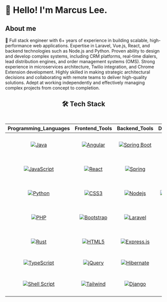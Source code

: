 
<!--Intro-->

# 👋 Hello! I'm Marcus Lee.

## About me

  💼 Full stack engineer with 6+ years of experience in building scalable, high-performance web applications. Expertise in
Laravel, Vue.js, React, and backend technologies such as Node.js and Python. Proven ability to design and develop
complex systems, including CRM platforms, real-time dialers, lead distribution engines, and order management systems
(OMS). Strong experience in microservices architecture, Twilio integration, and Chrome Extension development. Highly
skilled in making strategic architectural decisions and collaborating with remote teams to deliver high-quality solutions.
Adept at working independently and effectively managing complex projects from concept to completion.

<!--Skills-->
<h2 align="center">
🛠️ Tech Stack
<br/><br/>

</h2>


<div align="center">

| **Programming_Languages**                           | **Frontend_Tools**                                      | **Backend_Tools**                                       | **Data_Related**                                      | **IDEs/Softwares**                                           | **Other_Tools**                                    |
| --------------------------------------------------- | -------------------------------------------------- | -------------------------------------------------- | -------------------------------------------------- | ---------------------------------------------------- | -------------------------------------------------- |
| <p align="center">[![Java](https://img.shields.io/badge/Java-%23ED8B00.svg?style=flat&logo=openjdk&logoColor=white)](https://github.com/embarkasifu) </p>| <p align="center"> [![Angular](https://img.shields.io/badge/-Angular-DD0031?style=flat&logo=angular)](https://github.com/embarkasifu) </p>| <p align="center">[![Spring Boot](https://img.shields.io/badge/Spring_Boot-F2F4F9?style=flat&logo=spring-boot)](https://github.com/embarkasifu) | <p align="center">[![SQL](https://img.shields.io/badge/-SQL-blue?style=flat&logo=postgresql&logoColor=ffffff)](https://github.com/embarkasifu) |<p align="center"> [![Eclipse](http://img.shields.io/badge/-Eclipse-2C2255?style=flat&logo=eclipse&logoColor=ffffff)](https://github.com/embarkasifu) |  <p align="center">[![React Native](https://img.shields.io/badge/React_Native-20232A?style=flat&logo=react&logoColor=61DAFB)](https://github.com/embarkasifu)  |
| <p align="center">[![JavaScript](https://img.shields.io/badge/JavaScript-F7DF1E?style=flat&logo=JavaScript&logoColor=white)](https://github.com/embarkasifu) | <p align="center">[![React](https://img.shields.io/badge/-React-61DAFB?style=flat&logo=react&logoColor=000000)](https://github.com/embarkasifu) | <p align="center">[![Spring](http://img.shields.io/badge/-Spring-6DB33F?style=flat&logo=spring&logoColor=ffffff)](https://github.com/embarkasifu) | <p align="center"> [![MySQL](https://img.shields.io/badge/-MySQL-blue?style=flat&logo=mysql&logoColor=ffffff)](https://github.com/embarkasifu) |<p align="center"> [![Visual Studio Code](https://img.shields.io/badge/Visual_Studio_Code-007ACC?style=flat&logo=Visual-Studio-Code&logoColor=white)](https://github.com/embarkasifu) | <p align="center">[![Git](https://img.shields.io/badge/-Git-%23F05032?style=flat&logo=git&logoColor=%23ffffff)](https://github.com/embarkasifu)  |
| <p align="center">[![Python](https://img.shields.io/badge/Python-3776AB?style=flat&logo=Python&logoColor=white)](https://github.com/embarkasifu) | <p align="center"> [![CSS3](https://img.shields.io/badge/-CSS3-%231572B6?style=flat&logo=css3)](https://github.com/embarkasifu) | <p align="center">[![Nodejs](https://img.shields.io/badge/-Nodejs-339933?style=flat&logo=Node.js&logoColor=ffffff)](https://github.com/embarkasifu) |  <p align="center">[![MongoDB](https://img.shields.io/badge/-MongoDB-green?style=flat&logo=mongodb&logoColor=ffffff)](https://github.com/embarkasifu) | <p align="center">[![Android Studio](http://img.shields.io/badge/-Android%20Studio-3DDC84?style=flat&logo=android&logoColor=ffffff)](https://github.com/embarkasifu) |<p align="center"> [![GitHub](https://img.shields.io/badge/-GitHub-181717?style=flat&logo=github)](https://github.com/embarkasifu)  |
|<p align="center"> [![PHP](https://img.shields.io/badge/PHP-%23777BB4.svg?style=flat&logo=php&logoColor=white)](https://github.com/embarkasifu) | <p align="center">[![Bootstrap](https://img.shields.io/badge/-Bootstrap-563D7C?style=flat&logo=Bootstrap&logoColor=white)](https://github.com/embarkasifu) |<p align="center"> [![Laravel](https://img.shields.io/badge/Laravel-%23FF2D20.svg?style=flat&logo=laravel&logoColor=white)](https://github.com/embarkasifu) |  <p align="center"> [![Sqllite](https://img.shields.io/badge/Sqlite-003B57?style=flat&logo=sqlite&logoColor=white)](https://github.com/embarkasifu)                                                 |<p align="center"> [![Jupyter](https://img.shields.io/badge/Jupyter-%23F37626.svg?style=flat&logo=jupyter&logoColor=white)](https://github.com/embarkasifu) | <p align="center">[![WordPress](https://img.shields.io/badge/-WordPress-21759B?style=flat&logo=wordpress)](https://github.com/embarkasifu)  |
| <p align="center">[![Rust](https://img.shields.io/badge/-Rust-000000?style=flat&logo=rust&logoColor=white)](https://github.com/embarkasifu) | <p align="center">[![HTML5](https://img.shields.io/badge/-HTML5-%23E44D27?style=flat&logo=html5&logoColor=ffffff)](https://github.com/embarkasifu) | <p align="center">[![Express.js](https://img.shields.io/badge/Express.js-%23404d59.svg?style=flat&logo=express&logoColor=%2361DAFB)](https://github.com/embarkasifu) |  <p align="center">[![Talend](https://img.shields.io/badge/Talend-FF6D70?style=flat&logo=Talend&logoColor=white)](https://github.com/embarkasifu)  |<p align="center"> [![Microsoft Office](http://img.shields.io/badge/-Microsoft%20Office-0078D6?style=flat&logo=windows&logoColor=ffffff)](https://github.com/embarkasifu) |<p align="center"> [![Ubuntu](http://img.shields.io/badge/-Ubuntu-A81D33?style=flat&logo=ubuntu&logoColor=ffffff)](https://github.com/embarkasifu)  |
| <p align="center"> [![TypeScript](https://img.shields.io/badge/TypeScript-007ACC?style=flat&logo=typescript&logoColor=white)](https://github.com/embarkasifu) |<p align="center">[![jQuery](https://img.shields.io/badge/jQuery-%230769AD.svg?style=flat&logo=jquery&logoColor=white)](https://github.com/embarkasifu) |<p align="center"> [![Hibernate](https://img.shields.io/badge/Hibernate-59666C?style=flat&logo=Hibernate&logoColor=white)](https://github.com/embarkasifu) | <p align="center"> [![R](https://img.shields.io/badge/R-276DC3?style=flat&logo=r&logoColor=white)](https://github.com/embarkasifu) | <p align="center">[![Postman](https://img.shields.io/badge/Postman-FF6C37?style=flat&logo=postman&logoColor=white)](https://github.com/embarkasifu)  | <p align="center">[![Postman](https://img.shields.io/badge/Selenium-43B02A?style=flat&logo=Selenium&logoColor=white)](https://github.com/embarkasifu)                                                  |                                            |
| <p align="center">[![Shell Script](https://img.shields.io/badge/Shell_Script-%23121011.svg?style=flat&logo=gnu-bash&logoColor=white)](https://github.com/embarkasifu) |<p align="center">[![Tailwind](https://img.shields.io/badge/Tailwind_CSS-38B2AC?style=flat&logo=tailwind-css&logoColor=white)](https://github.com/embarkasifu) | <p align="center">[![Django](https://img.shields.io/badge/Django-%23092E20.svg?style=flat&logo=django&logoColor=white)](https://github.com/embarkasifu) | <p align="center"> [![JSON](https://img.shields.io/badge/JSON-5E5C5C?style=flat&logo=json&logoColor=white)](https://github.com/embarkasifu)   |  <p align="center"> [![Intelij](https://img.shields.io/badge/IntelliJ_IDEA-000000.svg?style=flat&logo=intellij-idea&logoColor=white)](https://github.com/embarkasifu)      |  <p align="center">[![Powershell](http://img.shields.io/badge/-Powershell-5391FE?style=flat&logo=powershell&logoColor=ffffff)](https://github.com/embarkasifu)  |                                                 |


</div>


<!---
usakovigor/usakovigor is a ✨ special ✨ repository because its `README.md` (this file) appears on your GitHub profile.
You can click the Preview link to take a look at your changes.
--->
